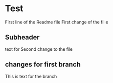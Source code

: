 # Test

First line of the Readme file 
First change of the fil e

## Subheader

text for Second change to the file 

## changes for first branch 

This is text for the branch